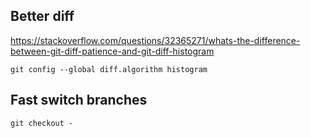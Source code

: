 <!-- njnmdoc: title="Git Notes"  -->


## Better diff
https://stackoverflow.com/questions/32365271/whats-the-difference-between-git-diff-patience-and-git-diff-histogram

```
git config --global diff.algorithm histogram
```

## Fast switch branches

```
git checkout -
```
